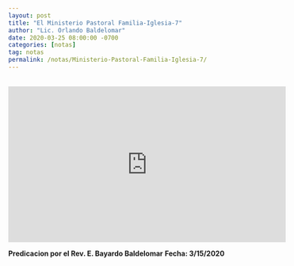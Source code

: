 ```yaml
---
layout: post
title: "El Ministerio Pastoral Familia-Iglesia-7"
author: "Lic. Orlando Baldelomar"
date: 2020-03-25 08:00:00 -0700
categories: [notas]
tag: notas
permalink: /notas/Ministerio-Pastoral-Familia-Iglesia-7/
---
```


<br>

<iframe width="560" height="315" src="https://www.youtube.com/embed/BhKGG5uoMOw" frameborder="0" allow="accelerometer; autoplay; encrypted-media; gyroscope; picture-in-picture" allowfullscreen></iframe>

**Predicacion por el Rev. E. Bayardo Baldelomar**
**Fecha: 3/15/2020**

<br>
